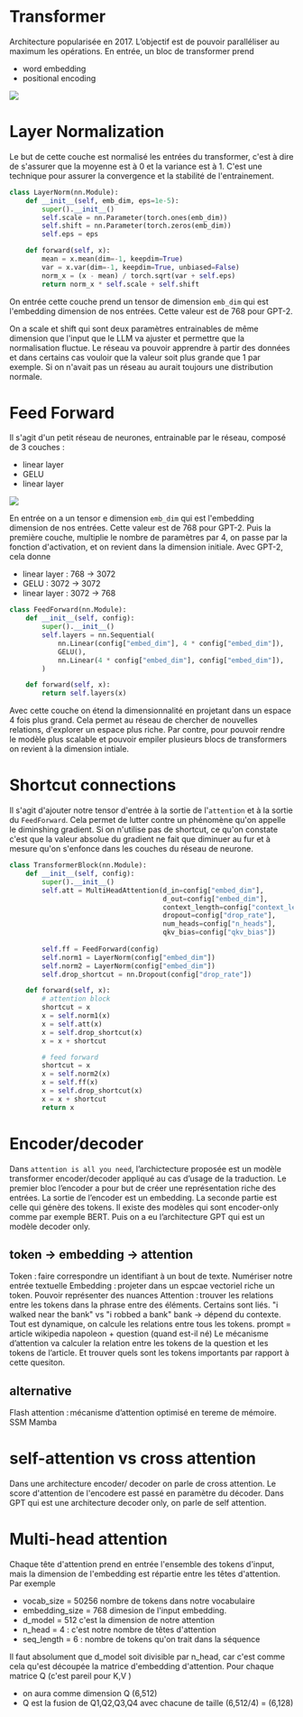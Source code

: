 # Transformer
Architecture popularisée en 2017. L’objectif est de pouvoir paralléliser au maximum les opérations.
En entrée, un bloc de transformer prend
- word embedding
- positional encoding


[![](images/transformer.png)](images/transformer.png)

# Layer Normalization
Le but de cette couche est normalisé les entrées du transformer, c'est à dire de s'assurer que la moyenne est à 0 et la variance est à 1.
C'est une technique pour assurer la convergence et la stabilité de l'entrainement.
```python
class LayerNorm(nn.Module):
    def __init__(self, emb_dim, eps=1e-5):
        super().__init__()
        self.scale = nn.Parameter(torch.ones(emb_dim))
        self.shift = nn.Parameter(torch.zeros(emb_dim))
        self.eps = eps

    def forward(self, x):
        mean = x.mean(dim=-1, keepdim=True)
        var = x.var(dim=-1, keepdim=True, unbiased=False)
        norm_x = (x - mean) / torch.sqrt(var + self.eps)
        return norm_x * self.scale + self.shift
```

On entrée cette couche prend un tensor de dimension `emb_dim` qui est l'embedding dimension de nos entrées. Cette valeur est de 768 pour GPT-2.

On a scale et shift qui sont deux paramètres entrainables de même dimension que l'input que le LLM va ajuster et permettre que la normalisation fluctue. Le réseau va pouvoir apprendre à partir des données et dans certains cas vouloir que la valeur soit plus grande que 1 par exemple. Si on n'avait pas un réseau au aurait toujours une distribution normale.

# Feed Forward
Il s'agit d'un petit réseau de neurones, entrainable par le réseau, composé de 3 couches :
- linear layer
- GELU
- linear layer

[![](images/feed-forward.png)](images/feed-forward.png)


En entrée on a un tensor e dimension `emb_dim` qui est l'embedding dimension de nos entrées. Cette valeur est de 768 pour GPT-2.
Puis la première couche, multiplie le nombre de paramètres par 4, on passe par la fonction d'activation, et on revient dans la dimension initiale.
Avec GPT-2, cela donne
- linear layer : 768 -> 3072
- GELU : 3072 -> 3072
- linear layer : 3072 -> 768
```python
class FeedForward(nn.Module):
    def __init__(self, config):
        super().__init__()
        self.layers = nn.Sequential(
            nn.Linear(config["embed_dim"], 4 * config["embed_dim"]),
            GELU(),
            nn.Linear(4 * config["embed_dim"], config["embed_dim"]),
        )

    def forward(self, x):
        return self.layers(x)
```
Avec cette couche on étend la dimensionnalité en projetant dans un espace 4 fois plus grand. Cela permet au réseau de chercher de nouvelles relations, d'explorer un espace plus riche.
Par contre, pour pouvoir rendre le modèle plus scalable et pouvoir empiler plusieurs blocs de transformers on revient à la dimension intiale.

# Shortcut connections
Il s'agit d'ajouter notre tensor d'entrée à la sortie de l'`attention` et à la sortie du `FeedForward`. Cela permet de lutter contre un phénomène qu'on appelle le diminshing gradient.
Si on n'utilise pas de shortcut, ce qu'on constate c'est que la valeur absolue du gradient ne fait que diminuer au fur et à mesure qu'on s'enfonce dans les couches du réseau de neurone.
```python
class TransformerBlock(nn.Module):
    def __init__(self, config):
        super().__init__()
        self.att = MultiHeadAttention(d_in=config["embed_dim"],
                                      d_out=config["embed_dim"],
                                      context_length=config["context_length"],
                                      dropout=config["drop_rate"],
                                      num_heads=config["n_heads"],
                                      qkv_bias=config["qkv_bias"])
        
        self.ff = FeedForward(config)
        self.norm1 = LayerNorm(config["embed_dim"])
        self.norm2 = LayerNorm(config["embed_dim"])
        self.drop_shortcut = nn.Dropout(config["drop_rate"])

    def forward(self, x):
        # attention block
        shortcut = x
        x = self.norm1(x)
        x = self.att(x)
        x = self.drop_shortcut(x)
        x = x + shortcut

        # feed forward
        shortcut = x
        x = self.norm2(x)
        x = self.ff(x)
        x = self.drop_shortcut(x)
        x = x + shortcut
        return x
```

# Encoder/decoder
Dans `attention is all you need`, l’archictecture proposée est un modèle transformer encoder/decoder appliqué au cas d’usage de la traduction.
Le premier bloc l’encoder a pour but de créer une représentation riche des entrées. La sortie de l’encoder est un embedding.
La seconde partie est celle qui génère des tokens.
Il existe des modèles qui sont encoder-only comme par exemple BERT.
Puis on a eu l’architecture GPT qui est un modèle decoder only.

## token -> embedding -> attention
Token : faire correspondre un identifiant à un bout de texte. Numériser notre entrée textuelle
Embedding : projeter dans un espcae vectoriel riche un token. Pouvoir représenter des nuances
Attention : trouver les relations entre les tokens dans la phrase entre des éléments. Certains sont liés. "i walked near the bank" vs "i robbed a bank"
bank -> dépend du contexte.
Tout est dynamique, on calcule les relations entre tous les tokens.
prompt = article wikipedia napoleon + question (quand est-il né)
Le mécanisme d’attention va calculer la relation entre les tokens de la question et les tokens de l’article. Et trouver quels sont les tokens importants par rapport à cette quesiton.

## alternative
Flash attention : mécanisme d’attention optimisé en tereme de mémoire.
SSM
Mamba

# self-attention vs cross attention
Dans une architecture encoder/ decoder on parle de cross attention. Le score d'attention de l'encodere est passé en paramètre du décoder.
Dans GPT qui est une architecture decoder only, on parle de self attention.

# Multi-head attention
Chaque tête d'attention prend en entrée l'ensemble des tokens d'input, mais la dimension de l'embedding est répartie entre les têtes d'attention.
Par exemple
- vocab_size = 50256 nombre de tokens dans notre vocabulaire
- embedding_size = 768 dimesion de l'input embedding.
- d_model = 512 c'est la dimension de notre attention
- n_head = 4 : c'est notre nombre de têtes d'attention
- seq_length = 6 : nombre de tokens qu'on trait dans la séquence

Il faut absolument que d_model soit divisible par n_head, car c'est comme cela qu'est découpée la matrice d'embedding d'attention.
Pour chaque matrice Q (c'est pareil pour K,V )
- on aura comme dimension Q (6,512)
- Q est la fusion de Q1,Q2,Q3,Q4 avec chacune de taille (6,512/4) = (6,128)